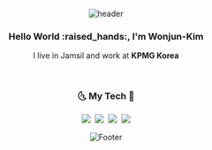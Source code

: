 <div align="center">

![header](https://capsule-render.vercel.app/api?type=waving&color=50874D&height=100&section=header)
<h3 align="center">  Hello World :raised_hands:,  I'm Wonjun-Kim </h3>
    <p>I live in Jamsil and work at <b>KPMG Korea</b></p>
<br>
<h3 align="center">🌜 My Tech 🌛  </h3>
<p align="center">
    <img src="https://img.shields.io/badge/python-3670A0?style=flat&logo=python&logoColor=ffdd54"/></a>&nbsp
    <img src="https://img.shields.io/badge/FastAPI-005571?style=flat&logo=fastapi"/></a>&nbsp
    <img src="https://img.shields.io/badge/DJANGO-REST-ff1709?style=flat&logo=django&logoColor=white&color=ff1709&labelColor=gray"/></a>&nbsp
    <img src="https://img.shields.io/badge/Flask-000000?style=flat-square&logo=flask&logoColor=white"/>
    
![Footer](https://capsule-render.vercel.app/api?type=waving&color=50874D&height=100&section=footer)
